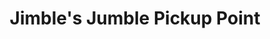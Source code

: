 ---
title: "Jimble's Jumble Pickup Point"
url: /great-oxendon/jimbles-jumble-pickup-point/
shop: Außenstelle
---